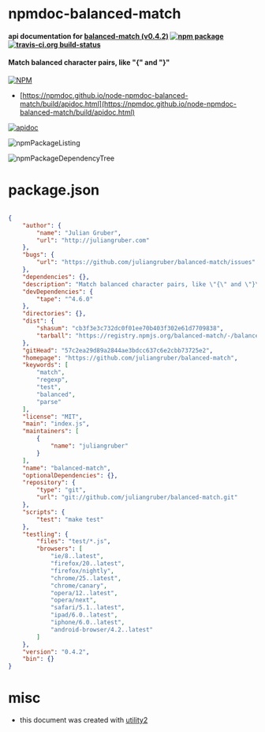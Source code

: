 # npmdoc-balanced-match

#### api documentation for  [balanced-match (v0.4.2)](https://github.com/juliangruber/balanced-match)  [![npm package](https://img.shields.io/npm/v/npmdoc-balanced-match.svg?style=flat-square)](https://www.npmjs.org/package/npmdoc-balanced-match) [![travis-ci.org build-status](https://api.travis-ci.org/npmdoc/node-npmdoc-balanced-match.svg)](https://travis-ci.org/npmdoc/node-npmdoc-balanced-match)

#### Match balanced character pairs, like "{" and "}"

[![NPM](https://nodei.co/npm/balanced-match.png?downloads=true&downloadRank=true&stars=true)](https://www.npmjs.com/package/balanced-match)

- [https://npmdoc.github.io/node-npmdoc-balanced-match/build/apidoc.html](https://npmdoc.github.io/node-npmdoc-balanced-match/build/apidoc.html)

[![apidoc](https://npmdoc.github.io/node-npmdoc-balanced-match/build/screenCapture.buildCi.browser.%252Ftmp%252Fbuild%252Fapidoc.html.png)](https://npmdoc.github.io/node-npmdoc-balanced-match/build/apidoc.html)

![npmPackageListing](https://npmdoc.github.io/node-npmdoc-balanced-match/build/screenCapture.npmPackageListing.svg)

![npmPackageDependencyTree](https://npmdoc.github.io/node-npmdoc-balanced-match/build/screenCapture.npmPackageDependencyTree.svg)



# package.json

```json

{
    "author": {
        "name": "Julian Gruber",
        "url": "http://juliangruber.com"
    },
    "bugs": {
        "url": "https://github.com/juliangruber/balanced-match/issues"
    },
    "dependencies": {},
    "description": "Match balanced character pairs, like \"{\" and \"}\"",
    "devDependencies": {
        "tape": "^4.6.0"
    },
    "directories": {},
    "dist": {
        "shasum": "cb3f3e3c732dc0f01ee70b403f302e61d7709838",
        "tarball": "https://registry.npmjs.org/balanced-match/-/balanced-match-0.4.2.tgz"
    },
    "gitHead": "57c2ea29d89a2844ae3bdcc637c6e2cbb73725e2",
    "homepage": "https://github.com/juliangruber/balanced-match",
    "keywords": [
        "match",
        "regexp",
        "test",
        "balanced",
        "parse"
    ],
    "license": "MIT",
    "main": "index.js",
    "maintainers": [
        {
            "name": "juliangruber"
        }
    ],
    "name": "balanced-match",
    "optionalDependencies": {},
    "repository": {
        "type": "git",
        "url": "git://github.com/juliangruber/balanced-match.git"
    },
    "scripts": {
        "test": "make test"
    },
    "testling": {
        "files": "test/*.js",
        "browsers": [
            "ie/8..latest",
            "firefox/20..latest",
            "firefox/nightly",
            "chrome/25..latest",
            "chrome/canary",
            "opera/12..latest",
            "opera/next",
            "safari/5.1..latest",
            "ipad/6.0..latest",
            "iphone/6.0..latest",
            "android-browser/4.2..latest"
        ]
    },
    "version": "0.4.2",
    "bin": {}
}
```



# misc
- this document was created with [utility2](https://github.com/kaizhu256/node-utility2)
